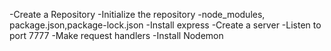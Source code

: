 -Create a Repository
-Initialize the repository
-node_modules, package.json,package-lock.json
-Install express
-Create a server
-Listen to port 7777
-Make request handlers
-Install Nodemon
